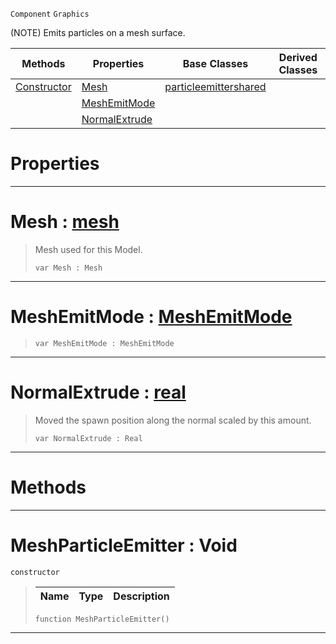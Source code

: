  `Component` `Graphics`



(NOTE) Emits particles on a mesh surface.

|Methods|Properties|Base Classes|Derived Classes|
|---|---|---|---|
|[ Constructor](https://github.com/PlasmaEngine/PlasmaDocs/blob/master/code_reference/class_reference/meshparticleemitter.markdown#meshparticleemitter-void)|[ Mesh](https://github.com/PlasmaEngine/PlasmaDocs/blob/master/code_reference/class_reference/meshparticleemitter.markdown#mesh-plasma-engine-documen)|[particleemittershared](https://github.com/PlasmaEngine/PlasmaDocs/blob/master/code_reference/class_reference/particleemittershared.markdown)| |
| |[ MeshEmitMode](https://github.com/PlasmaEngine/PlasmaDocs/blob/master/code_reference/class_reference/meshparticleemitter.markdown#meshemitmode-plasma-engine)| | |
| |[ NormalExtrude](https://github.com/PlasmaEngine/PlasmaDocs/blob/master/code_reference/class_reference/meshparticleemitter.markdown#normalextrude-plasma-engin)| | |


 #  Properties


---  
 #  Mesh : [mesh](https://github.com/PlasmaEngine/PlasmaDocs/blob/master/code_reference/class_reference/mesh.markdown)

> Mesh used for this Model.
> ``` lang=cpp, name=Lightning
> var Mesh : Mesh


---  
 #  MeshEmitMode : [MeshEmitMode](https://github.com/PlasmaEngine/PlasmaDocs/blob/master/code_reference/enum_reference.markdown#meshemitmode)

> 
> ``` lang=cpp, name=Lightning
> var MeshEmitMode : MeshEmitMode


---  
 #  NormalExtrude : [real](https://github.com/PlasmaEngine/PlasmaDocs/blob/master/code_reference/lightning_base_types/real.markdown)

> Moved the spawn position along the normal scaled by this amount.
> ``` lang=cpp, name=Lightning
> var NormalExtrude : Real


---  
 #  Methods


---  
 #  MeshParticleEmitter : Void

 `constructor`

> 
> |Name|Type|Description|
> |---|---|---|
> ``` lang=cpp, name=Lightning
> function MeshParticleEmitter()
> ``` 


---  
 

 